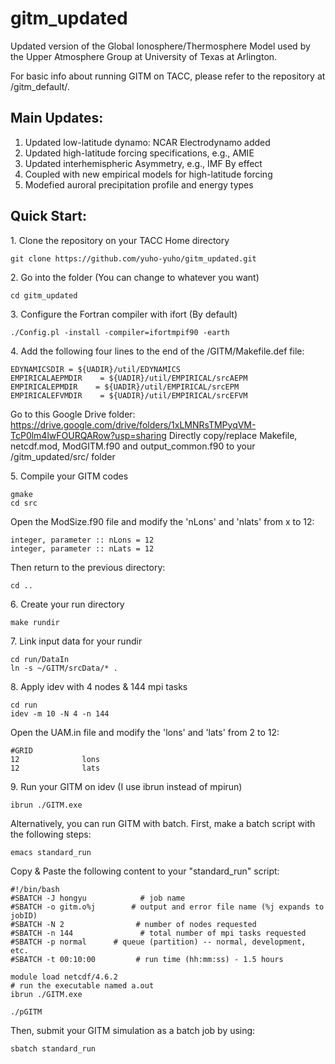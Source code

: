 # gitm_updated
Updated version of the Global Ionosphere/Thermosphere Model used by the Upper Atmosphere Group at University of Texas at Arlington.

For basic info about running GITM on TACC, please refer to the repository at /gitm_default/. 

## Main Updates:

1. Updated low-latitude dynamo: NCAR Electrodynamo added 
2. Updated high-latitude forcing specifications, e.g., AMIE
3. Updated interhemispheric Asymmetry, e.g., IMF By effect
4. Coupled with new empirical models for high-latitude forcing
5. Modefied auroral precipitation profile and energy types

## Quick Start:

1\. Clone the repository on your TACC Home directory

```shell
git clone https://github.com/yuho-yuho/gitm_updated.git
```

2\. Go into the folder (You can change to whatever you want)

```shell
cd gitm_updated
```

3\. Configure the Fortran compiler with ifort (By default)

```shell
./Config.pl -install -compiler=ifortmpif90 -earth
```

4\. Add the following four lines to the end of the /GITM/Makefile.def file:

```shell
EDYNAMICSDIR = ${UADIR}/util/EDYNAMICS
EMPIRICALAEPMDIR    = ${UADIR}/util/EMPIRICAL/srcAEPM
EMPIRICALEPMDIR    = ${UADIR}/util/EMPIRICAL/srcEPM
EMPIRICALEFVMDIR    = ${UADIR}/util/EMPIRICAL/srcEFVM
```

Go to this Google Drive folder: https://drive.google.com/drive/folders/1xLMNRsTMPyqVM-TcP0lm4lwFOURQARow?usp=sharing
Directly copy/replace Makefile, netcdf.mod, ModGITM.f90 and output_common.f90 to your /gitm_updated/src/ folder

5\. Compile your GITM codes

```shell
gmake
cd src
```

Open the ModSize.f90 file and modify the 'nLons' and 'nlats' from x to 12:

```shell
integer, parameter :: nLons = 12
integer, parameter :: nLats = 12
```

Then return to the previous directory:

```shell
cd ..
```

6\. Create your run directory

```shell
make rundir
```

7\. Link input data for your rundir

```shell
cd run/DataIn
ln -s ~/GITM/srcData/* .
```

8\. Apply idev with 4 nodes & 144 mpi tasks

```shell
cd run
idev -m 10 -N 4 -n 144
```

Open the UAM.in file and modify the 'lons' and 'lats' from 2 to 12:

```shell
#GRID
12              lons
12              lats
```

9\. Run your GITM on idev (I use ibrun instead of mpirun)

```shell
ibrun ./GITM.exe
```

Alternatively, you can run GITM with batch. First, make a batch script with the following steps:

```shell
emacs standard_run
```

Copy & Paste the following content to your "standard_run" script:

```shell
#!/bin/bash
#SBATCH -J hongyu            # job name
#SBATCH -o gitm.o%j        # output and error file name (%j expands to jobID)
#SBATCH -N 2                # number of nodes requested
#SBATCH -n 144               # total number of mpi tasks requested
#SBATCH -p normal      # queue (partition) -- normal, development, etc.
#SBATCH -t 00:10:00         # run time (hh:mm:ss) - 1.5 hours

module load netcdf/4.6.2
# run the executable named a.out                                                                    
ibrun ./GITM.exe

./pGITM
```

Then, submit your GITM simulation as a batch job by using:

```shell
sbatch standard_run
```
